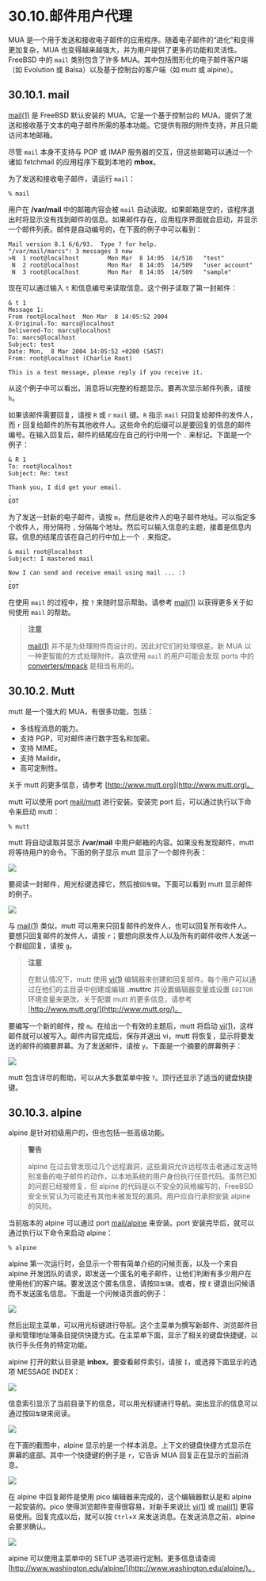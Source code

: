 # 30.10.邮件用户代理

MUA 是一个用于发送和接收电子邮件的应用程序。随着电子邮件的“进化”和变得更加复杂，MUA 也变得越来越强大，并为用户提供了更多的功能和灵活性。FreeBSD 中的 `mail` 类别包含了许多 MUA。其中包括图形化的电子邮件客户端（如 Evolution 或 Balsa）以及基于控制台的客户端（如 mutt 或 alpine）。

## 30.10.1. mail

[mail(1)](https://www.freebsd.org/cgi/man.cgi?query=mail\&sektion=1\&format=html) 是 FreeBSD 默认安装的 MUA。它是一个基于控制台的 MUA，提供了发送和接收基于文本的电子邮件所需的基本功能。它提供有限的附件支持，并且只能访问本地邮箱。

尽管 `mail` 本身不支持与 POP 或 IMAP 服务器的交互，但这些邮箱可以通过一个诸如 fetchmail 的应用程序下载到本地的 **mbox**。

为了发送和接收电子邮件，请运行 `mail`：

```
% mail
```

用户在 **/var/mail** 中的邮箱内容会被 `mail` 自动读取。如果邮箱是空的，该程序退出时将显示没有找到邮件的信息。如果邮件存在，应用程序界面就会启动，并显示一个邮件列表。邮件是自动编号的，在下面的例子中可以看到：

```
Mail version 8.1 6/6/93.  Type ? for help.
"/var/mail/marcs": 3 messages 3 new
>N  1 root@localhost        Mon Mar  8 14:05  14/510   "test"
 N  2 root@localhost        Mon Mar  8 14:05  14/509   "user account"
 N  3 root@localhost        Mon Mar  8 14:05  14/509   "sample"
```

现在可以通过输入 `t` 和信息编号来读取信息。这个例子读取了第一封邮件：

```
& t 1
Message 1:
From root@localhost  Mon Mar  8 14:05:52 2004
X-Original-To: marcs@localhost
Delivered-To: marcs@localhost
To: marcs@localhost
Subject: test
Date: Mon,  8 Mar 2004 14:05:52 +0200 (SAST)
From: root@localhost (Charlie Root)

This is a test message, please reply if you receive it.
```

从这个例子中可以看出，消息将以完整的标题显示。要再次显示邮件列表，请按 `h`。

如果该邮件需要回复，请按 `R` 或 `r` `mail` 键。`R` 指示 `mail` 只回复给邮件的发件人，而 `r` 回复给邮件的所有其他收件人。这些命令的后缀可以是要回复的信息的邮件编号。在输入回复后，邮件的结尾应在自己的行中用一个 `.` 来标记。下面是一个例子：

```
& R 1
To: root@localhost
Subject: Re: test

Thank you, I did get your email.
.
EOT
```

为了发送一封新的电子邮件，请按 `m`，然后是收件人的电子邮件地址。可以指定多个收件人，用分隔符 `,` 分隔每个地址。然后可以输入信息的主题，接着是信息内容。信息的结尾应该在自己的行中加上一个 `.` 来指定。

```
& mail root@localhost
Subject: I mastered mail

Now I can send and receive email using mail ... :)
.
EOT
```

在使用 `mail` 的过程中，按 `?` 来随时显示帮助。请参考 [mail(1)](https://www.freebsd.org/cgi/man.cgi?query=mail\&sektion=1\&format=html) 以获得更多关于如何使用 `mail` 的帮助。

> **注意**
>
> [mail(1)](https://www.freebsd.org/cgi/man.cgi?query=mail\&sektion=1\&format=html) 并不是为处理附件而设计的，因此对它们的处理很差。新 MUA 以一种更智能的方式处理附件。喜欢使用 `mail` 的用户可能会发现 ports 中的 [converters/mpack](https://cgit.freebsd.org/ports/tree/converters/mpack/pkg-descr) 是相当有用的。

## 30.10.2. Mutt

mutt 是一个强大的 MUA，有很多功能，包括：

* 多线程消息的能力。
* 支持 PGP，可对邮件进行数字签名和加密。
* 支持 MIME。
* 支持 Maildir。
* 高可定制性。

关于 mutt 的更多信息，请参考 [http://www.mutt.org](http://www.mutt.org)。

mutt 可以使用 port [mail/mutt](https://cgit.freebsd.org/ports/tree/mail/mutt/pkg-descr) 进行安装。安装完 port 后，可以通过执行以下命令来启动 mutt：

```
% mutt
```

mutt 将自动读取并显示 **/var/mail** 中用户邮箱的内容。如果没有发现邮件，mutt 将等待用户的命令。下面的例子显示 mutt 显示了一个邮件列表：

![](.././img/assets/mutt1.png)

要阅读一封邮件，用光标键选择它，然后按`回车键`。下面可以看到 mutt 显示邮件的例子。

![](.././img/assets/mutt2.png)

与 [mail(1)](https://www.freebsd.org/cgi/man.cgi?query=mail\&sektion=1\&format=html) 类似，mutt 可以用来只回复邮件的发件人，也可以回复所有收件人。要想只回复邮件的发件人，请按 `r`；要想向原发件人以及所有的邮件收件人发送一个群组回复，请按 `g`。

> **注意**
>
> 在默认情况下，mutt 使用 [vi(1)](https://www.freebsd.org/cgi/man.cgi?query=vi\&sektion=1\&format=html) 编辑器来创建和回复邮件。每个用户可以通过在他们的主目录中创建或编辑 **.muttrc** 并设置编辑器变量或设置 `EDITOR` 环境变量来更改。关于配置 mutt 的更多信息，请参考 [http://www.mutt.org/](http://www.mutt.org/)。

要编写一个新的邮件，按 `m`。在给出一个有效的主题后，mutt 将启动 [vi(1)](https://www.freebsd.org/cgi/man.cgi?query=vi\&sektion=1\&format=html)，这样邮件就可以被写入。邮件内容完成后，保存并退出 vi，mutt 将恢复，显示将要发送的邮件的摘要屏幕。为了发送邮件，请按 `y`。下面是一个摘要的屏幕例子：

![](.././img/assets/mutt3.png)

mutt 包含详尽的帮助，可以从大多数菜单中按 `?`。顶行还显示了适当的键盘快捷键。

## 30.10.3. alpine

alpine 是针对初级用户的，但也包括一些高级功能。

> **警告**
>
> alpine 在过去曾发现过几个远程漏洞，这些漏洞允许远程攻击者通过发送特别准备的电子邮件的动作，以本地系统的用户身份执行任意代码。虽然已知的问题已经被修复，但 alpine 的代码是以不安全的风格编写的，FreeBSD 安全长官认为可能还有其他未被发现的漏洞。用户应自行承担安装 alpine 的风险。

当前版本的 alpine 可以通过 port [mail/alpine](https://cgit.freebsd.org/ports/tree/mail/alpine/pkg-descr) 来安装。port 安装完毕后，就可以通过执行以下命令来启动 alpine：

```
% alpine
```

alpine 第一次运行时，会显示一个带有简单介绍的问候页面，以及一个来自 alpine 开发团队的请求，即发送一个匿名的电子邮件，让他们判断有多少用户在使用他们的客户端。要发送这个匿名信息，请按`回车键`。或者，按 `E` 键退出问候语而不发送匿名信息。下面是一个问候语页面的例子：

![](.././img/assets/pine1.png)

然后出现主菜单，可以用光标键进行导航。这个主菜单为撰写新邮件、浏览邮件目录和管理地址簿条目提供快捷方式。在主菜单下面，显示了相关的键盘快捷键，以执行手头任务的特定功能。

alpine 打开的默认目录是 **inbox**。要查看邮件索引，请按 `I`，或选择下面显示的选项 MESSAGE INDEX：

![](.././img/assets/pine2.png)

信息索引显示了当前目录下的信息，可以用光标键进行导航。突出显示的信息可以通过按`回车键`来阅读。

![](.././img/assets/pine3.png)

在下面的截图中，alpine 显示的是一个样本消息。上下文的键盘快捷方式显示在屏幕的底部。其中一个快捷键的例子是 `r`，它告诉 MUA 回复正在显示的当前消息。

![](.././img/assets/pine4.png)

在 alpine 中回复邮件是使用 pico 编辑器来完成的，这个编辑器默认是和 alpine 一起安装的。pico 使得浏览邮件变得很容易，对新手来说比 [vi(1)](https://www.freebsd.org/cgi/man.cgi?query=vi\&sektion=1\&format=html) 或 [mail(1)](https://www.freebsd.org/cgi/man.cgi?query=mail\&sektion=1\&format=html) 更容易使用。回复完成以后，就可以按 `Ctrl`+`X` 来发送消息。在发送消息之前，alpine 会要求确认。

![](.././img/assets/pine5.png)

alpine 可以使用主菜单中的 SETUP 选项进行定制。更多信息请查阅 [http://www.washington.edu/alpine/](http://www.washington.edu/alpine/)。
